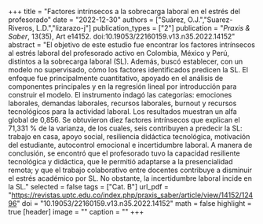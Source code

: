 +++
title = "Factores intrínsecos a la sobrecarga laboral en el estrés del profesorado"
date = "2022-12-30"
authors = ["Suárez, O.J.","Suarez-Riveros, L.D.","lizarazo-j"]
publication_types = ["2"]
publication = "*Praxis & Saber*, 13(35), Art e14152. doi:10.19053/22160159.v13.n35.2022.14152"
abstract = "El objetivo de este estudio fue encontrar los factores intrínsecos al estrés laboral del profesorado activo en Colombia, México y Perú, distintos a la sobrecarga laboral (SL). Además, buscó establecer, con un modelo no supervisado, cómo los factores identificados predicen la SL. El enfoque fue principalmente cuantitativo, apoyado en el análisis de componentes principales y en la regresión lineal por introducción para construir el modelo. El instrumento indagó las categorías: emociones laborales, demandas laborales, recursos laborales, burnout y recursos tecnológicos para la actividad laboral. Los resultados muestran un alfa global de 0,856. Se obtuvieron diez factores intrínsecos que explican el 71,331 % de la varianza, de los cuales, seis contribuyen a predecir la SL: trabajo en casa, apoyo social, resiliencia didáctica tecnológica, motivación del estudiante, autocontrol emocional e incertidumbre laboral. A manera de conclusión, se encontró que el profesorado tuvo la capacidad resiliente tecnológica y didáctica, que le permitió adaptarse a la presencialidad remota; y que el trabajo colaborativo entre docentes contribuye a disminuir el estrés académico por SL. No obstante, la incertidumbre laboral incide en la SL."
selected = false
tags = ["Cat. B"]
url_pdf = "https://revistas.uptc.edu.co/index.php/praxis_saber/article/view/14152/12496"
doi = "10.19053/22160159.v13.n35.2022.14152"
math = false
highlight = true
[header]
image = ""
caption = ""
+++
